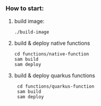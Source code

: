 ### How to start:
1. build image:
    ```
    ./build-image
    ```
2. build & deploy native functions
    ```
    cd functions/native-function
    sam build
    sam deploy
    ```
3. build & deploy quarkus functions
   ```
    cd functions/quarkus-function
    sam build
    sam deploy
    ```